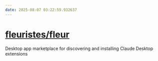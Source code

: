 ```yaml
---
date: 2025-08-07 03:22:59.932637
---
```


# [fleuristes/fleur](https://github.com/fleuristes/fleur)

Desktop app marketplace for discovering and installing Claude Desktop extensions
